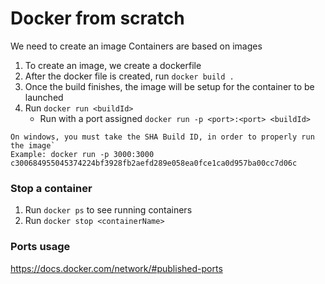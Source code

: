 # Docker from scratch

We need to create an image
Containers are based on images

1. To create an image, we create a dockerfile
2. After the docker file is created, run `docker build .`
3. Once the build finishes, the image will be setup for the container to be launched
4. Run `docker run <buildId>`
   - Run with a port assigned `docker run -p <port>:<port> <buildId>`

```
On windows, you must take the SHA Build ID, in order to properly run the image`
Example: docker run -p 3000:3000 c300684955045374224bf3928fb2aefd289e058ea0fce1ca0d957ba00cc7d06c
```

### Stop a container

1. Run `docker ps` to see running containers
2. Run `docker stop <containerName>`

### Ports usage

https://docs.docker.com/network/#published-ports
